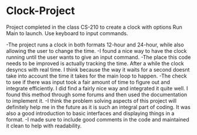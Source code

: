 # Clock-Project
Project completed in the class CS-210 to create a clock with options
Run Main to launch.
Use keyboard to input commands. 

-The project runs a clock in both formats 12-hour and 24-hour, while also allowing the user to change the time.
-I found a nice way to have the clock running until the user wants to give an input command.
-The place this code needs to be improved is actually tracking the time. After a while the clock desyncs with real time. I think because the 
  way it waits for a second doesnt take into account the time it takes for the main loop to happen. 
-The check to see if there was input took a fair amount of time to figure out and integrate efficiently. I did find a fairly nice way and
  integrated it quite well. I found this method through some forums and then used the documentation to implement it. 
-I think the problem solving aspects of this project will definitely help me in the future as it is such an  integral part of coding. 
  It was also a good introduction to basic interfaces and displaying things in a format.
-I made sure to include good comments in the code and maintained it clean to help with readability.
